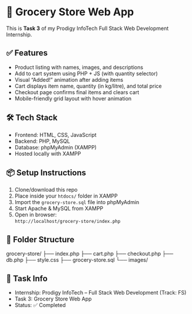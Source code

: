 # 🛒 Grocery Store Web App

This is **Task 3** of my Prodigy InfoTech Full Stack Web Development Internship.

## ✅ Features

- Product listing with names, images, and descriptions
- Add to cart system using PHP + JS (with quantity selector)
- Visual “Added!” animation after adding items
- Cart displays item name, quantity (in kg/litre), and total price
- Checkout page confirms final items and clears cart
- Mobile-friendly grid layout with hover animation

## 🛠️ Tech Stack

- Frontend: HTML, CSS, JavaScript
- Backend: PHP, MySQL
- Database: phpMyAdmin (XAMPP)
- Hosted locally with XAMPP

## 📦 Setup Instructions

1. Clone/download this repo
2. Place inside your `htdocs/` folder in XAMPP
3. Import the `grocery-store.sql` file into phpMyAdmin
4. Start Apache & MySQL from XAMPP
5. Open in browser:  
   `http://localhost/grocery-store/index.php`

## 📁 Folder Structure

grocery-store/
├── index.php
├── cart.php
├── checkout.php
├── db.php
├── style.css
├── grocery-store.sql
└── images/

## 🔗 Task Info
- Internship: Prodigy InfoTech – Full Stack Web Development (Track: FS)
- Task 3: Grocery Store Web App
- Status: ✅ Completed
